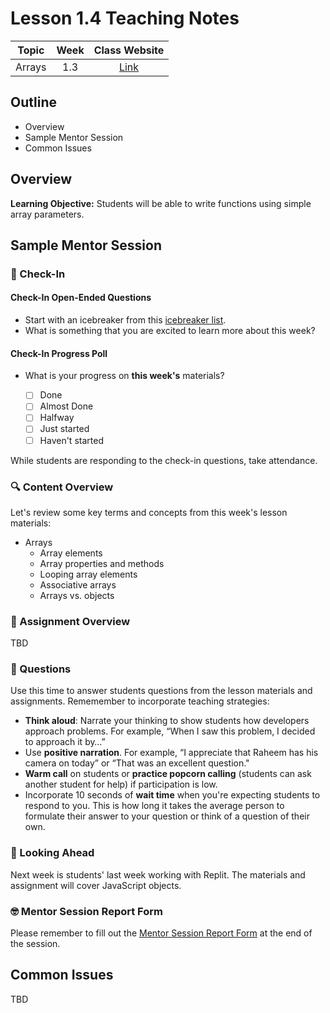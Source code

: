 # Lesson 1.4 Teaching Notes 

| **Topic** | **Week** | **Class Website** |
| :---: | :---: | :---: |
| Arrays | 1.3 | [Link](https://learn.codethedream.org/dorado-lesson-1-4/) |

## Outline 
- Overview
- Sample Mentor Session
- Common Issues

## Overview 

**Learning Objective:** Students will be able to write functions using simple array parameters. 

## Sample Mentor Session 

### :wave: Check-In

#### Check-In Open-Ended Questions 

- Start with an icebreaker from this [icebreaker list](https://docs.google.com/document/d/1WbwKn8B5GfRueq7Zbw0zx_k15aqyIqIs23i_WHI-pPI/edit?usp=sharing). 
- What is something that you are excited to learn more about this week? 

#### Check-In Progress Poll 

- What is your progress on **this week's** materials?

  - [ ] Done
  - [ ] Almost Done
  - [ ] Halfway
  - [ ] Just started
  - [ ] Haven't started

While students are responding to the check-in questions, take attendance. 

### :mag: Content Overview 

Let's review some key terms and concepts from this week's lesson materials: 

- Arrays
  - Array elements 
  - Array properties and methods 
  - Looping array elements 
  - Associative arrays 
  - Arrays vs. objects  
 
### :notebook: Assignment Overview

TBD

### :thinking: Questions 

Use this time to answer students questions from the lesson materials and assignments. Rememember to incorporate teaching strategies: 

  - **Think aloud**: Narrate your thinking to show students how developers approach problems. For example, “When I saw this problem, I decided to approach it by…”
  - Use **positive narration**. For example, “I appreciate that Raheem has his camera on today” or “That was an excellent question."
  - **Warm call** on students or **practice popcorn calling** (students can ask another student for help) if participation is low.
  - Incorporate 10 seconds of **wait time** when you're expecting students to respond to you. This is how long it takes the average person to formulate their answer to your question or think of a question of their own. 


### :telescope: Looking Ahead 

Next week is students' last week working with Replit. The materials and assignment will cover JavaScript objects. 

### :nerd_face: Mentor Session Report Form 

Please remember to fill out the [Mentor Session Report Form](https://airtable.com/shrp0jjRtoMyTXRzh) at the end of the session.

## Common Issues 

TBD
